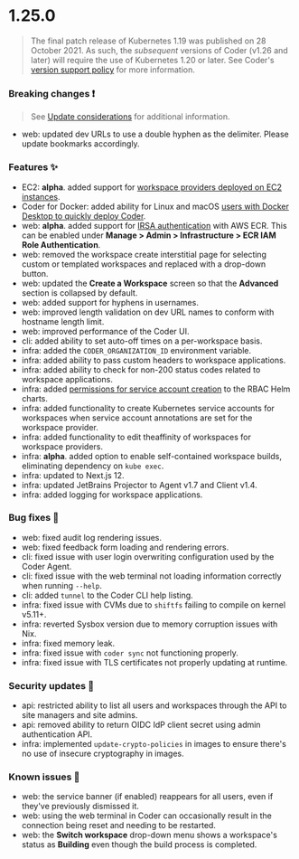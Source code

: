 # 1.25.0

> The final patch release of Kubernetes 1.19 was published on 28 October 2021.
> As such, the _subsequent_ versions of Coder (v1.26 and later) will require the
> use of Kubernetes 1.20 or later. See Coder's [version support policy] for more
> information.

<!-- Turn off linting to avoid changing the link -->
<!-- markdownlint-disable MD044 -->

[version support policy]:
  ../setup/kubernetes/index.md#supported-kubernetes-versions

<!-- markdownlint-enable MD044 -->

### Breaking changes ❗

> See [Update considerations](../setup/upgrade/considerations.md) for additional
> information.

- web: updated dev URLs to use a double hyphen as the delimiter. Please update
  bookmarks accordingly.

### Features ✨

- EC2: **alpha**. added support for
  [workspace providers deployed on EC2 instances](../admin/workspace-providers/deployment/ec2.md).
- Coder for Docker: added ability for Linux and macOS
  [users with Docker Desktop to quickly deploy Coder](../setup/docker.md).
- web: **alpha**. added support for
  [IRSA authentication](https://aws.amazon.com/blogs/opensource/introducing-fine-grained-iam-roles-service-accounts/)
  with AWS ECR. This can be enabled under **Manage > Admin > Infrastructure >
  ECR IAM Role Authentication**.
- web: removed the workspace create interstitial page for selecting custom or
  templated workspaces and replaced with a drop-down button.
- web: updated the **Create a Workspace** screen so that the **Advanced**
  section is collapsed by default.
- web: added support for hyphens in usernames.
- web: improved length validation on dev URL names to conform with hostname
  length limit.
- web: improved performance of the Coder UI.
- cli: added ability to set auto-off times on a per-workspace basis.
- infra: added the `CODER_ORGANIZATION_ID` environment variable.
- infra: added ability to pass custom headers to workspace applications.
- infra: added ability to check for non-200 status codes related to workspace
  applications.
- infra: added
  [permissions for service account creation](https://github.com/coder/enterprise-helm/blob/main/templates/rbac.yaml#L33)
  to the RBAC Helm charts.
- infra: added functionality to create Kubernetes service accounts for
  workspaces when service account annotations are set for the workspace
  provider.
- infra: added functionality to edit theaffinity of workspaces for workspace
  providers.
- infra: **alpha**. added option to enable self-contained workspace builds,
  eliminating dependency on `kube exec`.
- infra: updated to Next.js 12.
- infra: updated JetBrains Projector to Agent v1.7 and Client v1.4.
- infra: added logging for workspace applications.

### Bug fixes 🐛

- web: fixed audit log rendering issues.
- web: fixed feedback form loading and rendering errors.
- cli: fixed issue with user login overwriting configuration used by the Coder
  Agent.
- cli: fixed issue with the web terminal not loading information correctly when
  running `--help`.
- cli: added `tunnel` to the Coder CLI help listing.
- infra: fixed issue with CVMs due to `shiftfs` failing to compile on kernel
  v5.11+.
- infra: reverted Sysbox version due to memory corruption issues with Nix.
- infra: fixed memory leak.
- infra: fixed issue with `coder sync` not functioning properly.
- infra: fixed issue with TLS certificates not properly updating at runtime.

### Security updates 🔐

- api: restricted ability to list all users and workspaces through the API to
  site managers and site admins.
- api: removed ability to return OIDC IdP client secret using admin
  authentication API.
- infra: implemented `update-crypto-policies` in images to ensure there's no use
  of insecure cryptography in images.

### Known issues 🔧

- web: the service banner (if enabled) reappears for all users, even if they've
  previously dismissed it.
- web: using the web terminal in Coder can occasionally result in the connection
  being reset and needing to be restarted.
- web: the **Switch workspace** drop-down menu shows a workspace's status as
  **Building** even though the build process is completed.
